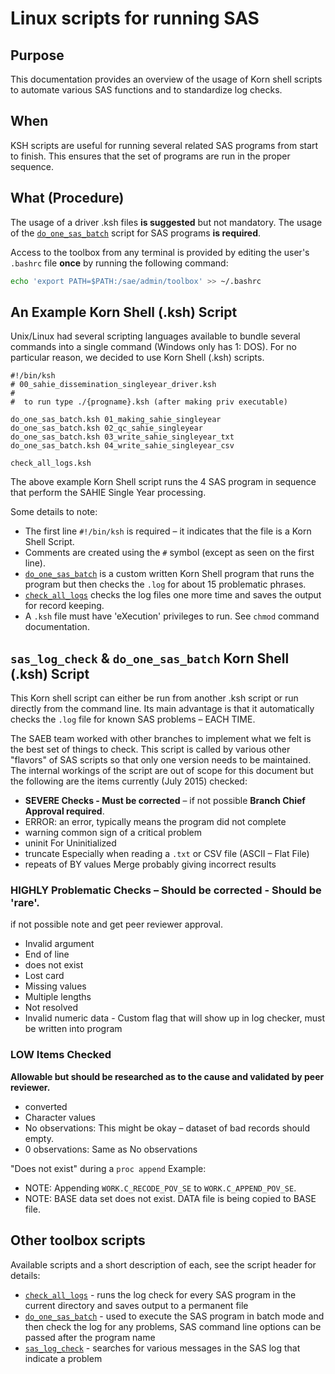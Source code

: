 # Linux scripts for running SAS

## Purpose

This documentation provides an overview of the usage of Korn shell scripts to automate various SAS functions and to standardize log checks.

## When

KSH scripts are useful for running several related SAS programs from start to finish.  This ensures that the set of programs are run in the proper sequence.

## What (Procedure)
The usage of a driver .ksh files **is suggested** but not mandatory. The usage of the [`do_one_sas_batch`](do_one_sas_batch) script for SAS programs **is required**.

Access to the toolbox from any terminal is provided by editing the user's `.bashrc` file **once** by running the following command:

```sh
echo 'export PATH=$PATH:/sae/admin/toolbox' >> ~/.bashrc
```

## An Example Korn Shell (.ksh) Script

Unix/Linux had several scripting languages available to bundle several commands into a single command (Windows only has 1:  DOS).  For no particular reason, we decided to use Korn Shell (.ksh) scripts.

```ksh
#!/bin/ksh
# 00_sahie_dissemination_singleyear_driver.ksh
#
#  to run type ./{progname}.ksh (after making priv executable)

do_one_sas_batch.ksh 01_making_sahie_singleyear
do_one_sas_batch.ksh 02_qc_sahie_singleyear
do_one_sas_batch.ksh 03_write_sahie_singleyear_txt
do_one_sas_batch.ksh 04_write_sahie_singleyear_csv

check_all_logs.ksh
```

The above example Korn Shell script runs the 4 SAS program in sequence that perform the SAHIE Single Year processing.

Some details to note:

- The first line `#!/bin/ksh` is required – it indicates that the file is a Korn Shell Script.
- Comments are created using the `#` symbol (except as seen on the first line).
- [`do_one_sas_batch`](do_one_sas_batch) is a custom written Korn Shell program that runs the program but then checks the `.log` for about 15 problematic phrases.
- [`check_all_logs`](check_all_logs) checks the log files one more time and saves the output for record keeping.
- A `.ksh` file must have 'eXecution' privileges to run.  See `chmod` command documentation.

## `sas_log_check` & `do_one_sas_batch` Korn Shell (.ksh) Script

This Korn shell script can either be run from another .ksh script or run directly from the command line.  Its main advantage is that it automatically checks the `.log` file for known SAS problems – EACH TIME.

The SAEB team worked with other branches to implement what we felt is the best set of things to check. This script is called by various other "flavors" of SAS scripts so that only one version needs to be maintained. The internal workings of the script are out of scope for this document but the following are the items currently (July 2015) checked:

- **SEVERE Checks - Must be corrected** – if not possible **Branch Chief Approval required**.
- ERROR: an error, typically means the program did not complete
- warning                common sign of a critical problem
- uninit                        For Uninitialized
- truncate                        Especially when reading a `.txt` or CSV file (ASCII – Flat File)
- repeats of BY values        Merge probably giving incorrect results

### **HIGHLY Problematic Checks** – Should be corrected  - Should be 'rare'.

if not possible note and get peer reviewer approval.

- Invalid argument
- End of line
- does not exist
- Lost card
- Missing values
- Multiple lengths
- Not resolved
- Invalid numeric data - Custom flag that will show up in log checker, must be written into program

### **LOW Items Checked**

**Allowable but should be researched as to the cause and validated by peer reviewer.**

- converted
- Character values
- No observations:                This might be okay – dataset of bad records should empty.
- 0 observations:                Same as No observations

"Does not exist" during a `proc append` Example:

- NOTE: Appending `WORK.C_RECODE_POV_SE` to `WORK.C_APPEND_POV_SE`.
- NOTE: BASE data set does not exist. DATA file is being copied to BASE file.

## Other toolbox scripts

Available scripts and a short description of each, see the script header for details:

- [`check_all_logs`](check_all_logs) - runs the log check for every SAS program in the current directory and saves output to a permanent file
- [`do_one_sas_batch`](do_one_sas_batch) - used to execute the SAS program in batch mode and then check the log for any problems, SAS command line options can be passed after the program name
- [`sas_log_check`](sas_log_check) - searches for various messages in the SAS log that indicate a problem
